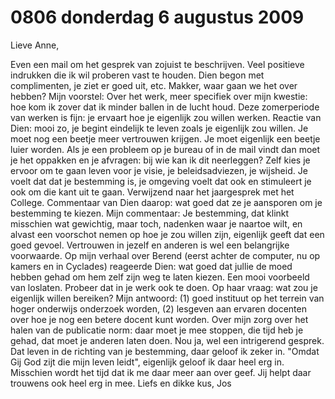 # 0806 donderdag 6 augustus 2009
Lieve Anne, 

Even een mail om het gesprek van zojuist te beschrijven. Veel positieve indrukken die ik wil proberen vast te houden. Dien begon met complimenten, je ziet er goed uit, etc. Makker, waar gaan we het over hebben? Mijn voorstel: Over het werk, meer specifiek over mijn kwestie: hoe kom ik zover dat ik minder ballen in de lucht houd. Deze zomerperiode van werken is fijn: je ervaart hoe je eigenlijk zou willen werken. Reactie van Dien: mooi zo, je begint eindelijk te leven zoals je eigenlijk zou willen. Je moet nog een beetje meer vertrouwen krijgen. Je moet eigenlijk een beetje luier worden. Als je een probleem op je bureau of in de mail vindt dan moet je het oppakken en je afvragen: bij wie kan ik dit neerleggen? Zelf kies je ervoor om te gaan leven voor je visie, je beleidsadviezen, je wijsheid. Je voelt dat dat je bestemming is, je omgeving voelt dat ook en stimuleert je ook om die kant uit te gaan. Verwijzend naar het jaargesprek met het College. Commentaar van Dien daarop: wat goed dat ze je aansporen om je bestemming te kiezen. Mijn commentaar: Je bestemming, dat klinkt misschien wat gewichtig, maar toch, nadenken waar je naartoe wilt, en alvast een voorschot nemen op hoe je zou willen zijn, eigenlijk geeft dat een goed gevoel. Vertrouwen in jezelf en anderen is wel een belangrijke voorwaarde. Op mijn verhaal over Berend (eerst achter de computer, nu op kamers en in Cyclades) reageerde Dien: wat goed dat jullie de moed hebben gehad om hem zelf zijn weg te laten kiezen. Een mooi voorbeeld van loslaten. Probeer dat in je werk ook te doen. Op haar vraag: wat zou je eigenlijk willen bereiken? Mijn antwoord: (1) goed instituut op het terrein van hoger onderwijs onderzoek worden, (2) lesgeven aan ervaren docenten over hoe je nog een betere docent kunt worden. Over mijn zorg over het halen van de publicatie norm: daar moet je mee stoppen, die tijd heb je gehad, dat moet je anderen laten doen. Nou ja, wel een intrigerend gesprek. Dat leven in de richting van je bestemming, daar geloof ik zeker in. "Omdat Gij God zijt die mijn leven leidt", eigenlijk geloof ik daar heel erg in. Misschien wordt het tijd dat ik me daar meer aan over geef. Jij helpt daar trouwens ook heel erg in mee. Liefs en dikke kus, Jos